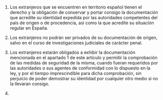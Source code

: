 1. Los extranjeros que se encuentren en territorio español tienen el derecho y la obligación de conservar y portar consigo la documentación que acredite su identidad expedida por las autoridades competentes del país de origen o de procedencia, así como la que acredite su situación regular en España.

2. Los extranjeros no podrán ser privados de su documentación de origen, salvo en el curso de investigaciones judiciales de carácter penal.

3. Los extranjeros estarán obligados a exhibir la documentación mencionada en el apartado 1 de este artículo y permitir la comprobación de las medidas de seguridad de la misma, cuando fueran requeridos por las autoridades o sus agentes de conformidad con lo dispuesto en la ley, y por el tiempo imprescindible para dicha comprobación, sin perjuicio de poder demostrar su identidad por cualquier otro medio si no la llevaran consigo.
4. 